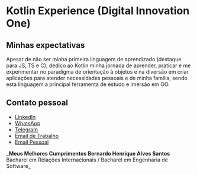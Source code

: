 # Kotlin Experience (Digital Innovation One)

## Minhas expectativas
Apesar de não ser minha primeira linguagem de aprendizado (destaque para JS, TS e C), dedico ao Kotlin minha jornada de aprender, praticar e me experimentar no paradigma de orientação à objetos e na diversão em criar aplicações para atender necessidades pessoais e de minha família, sendo esta linguagem a principal ferramenta de estudo e imersão em OO.

## Contato pessoal
* [LinkedIn](https://www.linkedin.com/in/santosalbirwt)
* [WhatsApp](https://www.wa.me/5531997324330)
* [Telegram](www.t.me/B3RNALVES)
* [Email de Trabalho](mailto:santosalb.irwt@protonmail.ch)
* [Email Pessoal](mailto:bernardo.henrique.santos@hotmail.com)

**_Meus Melhores Cumprimentos
Bernardo Henrique Alves Santos**
Bacharel em Relações Internacionais / Bacharel em Engenharia de Software_
